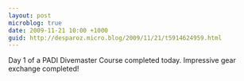 ```yaml
---
layout: post
microblog: true
date: 2009-11-21 10:00 +1000
guid: http://desparoz.micro.blog/2009/11/21/t5914624959.html
---
```

Day 1 of a PADI Divemaster Course completed today. Impressive gear exchange completed!
